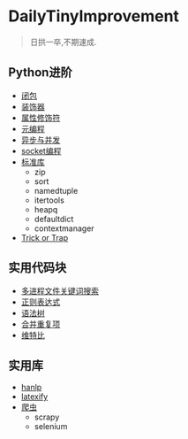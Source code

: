 # DailyTinyImprovement
> 日拱一卒,不期速成.

## Python进阶
- [闭包](Python进阶/闭包)
- [装饰器](Python进阶/装饰器)
- [属性修饰符](Python进阶/属性修饰符)
- [元编程](Python进阶/元编程)
- [异步与并发](Python进阶/异步并行与并发)
- [socket编程](Python进阶/socket_program)
- [标准库](Python进阶/标准库)
    - zip
    - sort
    - namedtuple
    - itertools
    - heapq
    - defaultdict
    - contextmanager
- [Trick or Trap](Python进阶/trick_or_trap)

## 实用代码块
- [多进程文件关键词搜索](snippets/关键字检索)
- [正则表达式](snippets/正则表达式)
- [语法树](snippets/语法树.py)
- [合并重复项](snippets/merge_duplicated_items.py)
- [维特比](snippets/viterbi.py)

## 实用库
- [hanlp](实用库/hanlp_demo)
- [latexify](实用库/latexify)
- [爬虫](实用库/爬虫)
    - scrapy
    - selenium